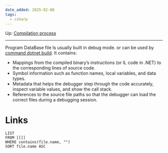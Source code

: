 ```yaml
---
date_added: 2025-02-08
tags:
  - csharp
---
```

Up: [Compilation process](Compilation%20process.md)
___
Program DataBase file Is usually built in debug mode. or can be used  by [command dotnet build](command%20dotnet%20build.md). It contains:
- Mappings from the compiled binary’s instructions (or IL code in .NET) to the corresponding lines of source code.
- Symbol information such as function names, local variables, and data types.
- Metadata that helps the debugger step through the code accurately, inspect variable values, and show the call stack.
- References to the source file paths so that the debugger can load the correct files during a debugging session.

# Links
```dataview
LIST
FROM [[]]
WHERE contains(file.name, "")
SORT file.name ASC
```
